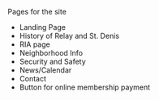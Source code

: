 Pages for the site

- Landing Page
- History of Relay and St. Denis 
- RIA page
- Neighborhood Info
- Security and Safety
- News/Calendar
- Contact
- Button for online membership payment

